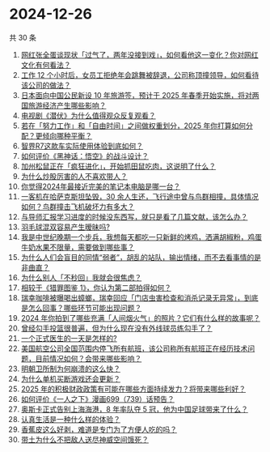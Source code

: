 # 2024-12-26

共 30 条

<!-- BEGIN -->
<!-- 最后更新时间 Thu Dec 26 2024 00:00:34 GMT+0800 (China Standard Time) -->

1. [网红张全蛋谈现状「过气了，两年没接到戏」，如何看他这一变化？你对网红文化有何看法？](https://www.zhihu.com/question/6902501767)
1. [工作 12 个小时后，女员工拒绝年会跳舞被辞退，公司称顶撞领导，如何看待该公司的做法？](https://www.zhihu.com/question/7818291565)
1. [日本面向中国公民新设 10 年旅游签，预计于 2025 年春季开始实施，将对两国旅游经济产生哪些影响？](https://www.zhihu.com/question/7828163623)
1. [电视剧《潜伏》为什么值得观众反复观看？](https://www.zhihu.com/question/632854651)
1. [若在「努力工作」和「自由时间」之间做权重划分，2025 年你打算如何分配？更倾向哪种平衡？](https://www.zhihu.com/question/7343806668)
1. [智界R7这款车实际使用体验到底如何？](https://www.zhihu.com/question/666090726)
1. [如何评价《黑神话：悟空》的战斗设计？](https://www.zhihu.com/question/664774003)
1. [加州松鼠正在「疯狂进化」，开始抓田鼠吃肉，这说明了什么？](https://www.zhihu.com/question/7462275930)
1. [为什么炒股厉害的人不喜欢带人？](https://www.zhihu.com/question/6017079690)
1. [你觉得2024年最接近完美的笔记本电脑是哪一台？](https://www.zhihu.com/question/6495419685)
1. [一客机在哈萨克斯坦坠毁，30 余人生还，飞行途中曾与鸟群相撞，具体情况如何？鸟群撞击飞机破坏力有多大？](https://www.zhihu.com/question/7819587093)
1. [与导师汇报学习进度的时候没东西写，就只是看了几篇文献，该怎么办？](https://www.zhihu.com/question/434614589)
1. [羽毛球混双容易产生暧昧吗?](https://www.zhihu.com/question/4360303561)
1. [我是中世纪晚期一个步兵，我想每天都吃一只新鲜的烤鸡，洒满胡椒粉，鸡蛋牛奶水果不限量，需要做到哪些事？](https://www.zhihu.com/question/626348196)
1. [为什么人们会盲目的同情“弱者”，胡乱的站队，输出情绪，而不去看事情的是非曲直？](https://www.zhihu.com/question/7601243280)
1. [为什么别人「不秒回」我就会很焦虑？](https://www.zhihu.com/question/6982203091)
1. [相较于《猎罪图鉴 1》，你认为第二部拍得如何？](https://www.zhihu.com/question/6496401650)
1. [瑞幸咖啡被曝喝出蟑螂，瑞幸回应「门店虫害检查和消杀记录无异常」，到底是怎么回事？哪些环节可能出现问题？](https://www.zhihu.com/question/7710559543)
1. [2024 年你拍到了哪些充满「人间烟火气」的照片？它们有什么样的故事呢？](https://www.zhihu.com/question/6638672290)
1. [曾经勾手投篮很普遍，但为什么现在没有外线球员练勾手了？](https://www.zhihu.com/question/7625843807)
1. [一个正式医生的一天是怎样的?](https://www.zhihu.com/question/616416103)
1. [美国航空公司全国范围内停飞所有航班，该公司称所有航班正在经历技术问题，目前情况如何？会带来哪些影响？](https://www.zhihu.com/question/7750087697)
1. [明朝卫所制为何崩溃的这么快？](https://www.zhihu.com/question/664982467)
1. [为什么单机买断游戏还会更新？](https://www.zhihu.com/question/7048228059)
1. [2025 年的积极财政政策有可能在哪些方面持续发力？将带来哪些利好？](https://www.zhihu.com/question/6752060688)
1. [如何评价《一人之下》漫画699（739）话预告？](https://www.zhihu.com/question/7818404035)
1. [奥斯卡正式告别上海海港，8 年率队夺 5 冠，他为中国足球带来了什么？](https://www.zhihu.com/question/7792198884)
1. [认真生活是一种什么样的体验？](https://www.zhihu.com/question/6563404295)
1. [香蕉皮这么好剥，难道是专门为了方便人吃的吗？](https://www.zhihu.com/question/435649196)
1. [带土为什么不把敌人送尽神威空间饿死？](https://www.zhihu.com/question/394907702)

<!-- END -->
